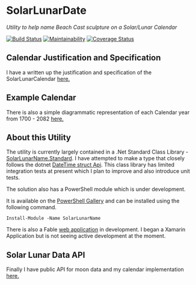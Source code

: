 # SolarLunarDate
_Utility to help name Beach Cast sculpture on a Solar/Lunar Calendar_

[![Build Status](https://travis-ci.com/CraigChamberlain/SolarLunarDate.svg?branch=master)](https://travis-ci.com/CraigChamberlain/SolarLunarDate)
[![Maintainability](https://api.codeclimate.com/v1/badges/7843c799cd81a98cf94b/maintainability)](https://codeclimate.com/github/CraigChamberlain/SolarLunarDate/maintainability)
[![Coverage Status](https://coveralls.io/repos/github/CraigChamberlain/SolarLunarDate/badge.svg?branch=master)](https://coveralls.io/github/CraigChamberlain/SolarLunarDate?branch=master)

## Calendar Justification and Specification
I have a written up the justification and specification of the SolarLunarCalendar [here.](https://craigchamberlain.github.io/SolarLunarDate/)

## Example Calendar
There is also a simple diagrammatic representation of each Calendar year from 1700 - 2082 [here.](https://craigchamberlain.github.io/SolarLunarCalendar)

## About this Utility
The utility is currently largely contained in a .Net Standard Class Library - 
[SolarLunarName.Standard](https://github.com/CraigChamberlain/SolarLunarDate/tree/master/C%23/SolarLunarName/SolarLunarName.Standard).  I have attempted to make a type that closely follows the dotnet [DateTime struct Api](https://docs.microsoft.com/en-us/dotnet/api/system.datetime). This class library has limited integration tests at present which I plan to improve and also introduce unit tests.  

The solution also has a PowerShell module which is under development.

It is available on the [PowerShell Gallery](https://www.powershellgallery.com/packages/SolarLunarName/) and can be installed using the following command.

    Install-Module -Name SolarLunarName 

There is also a Fable [web application](https://craigchamberlain.github.io/SolarLunarDate/tool/) in development. I began a Xamarin Application but is not seeing active development at the moment.

## Solar Lunar Data API
Finally I have public API for moon data and my calendar implementation [here.](https://github.com/CraigChamberlain/moon-data)
